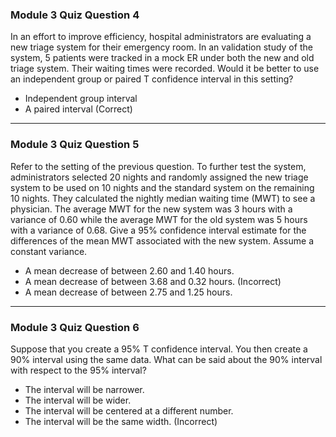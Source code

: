 ### Module 3 Quiz Question 4
In an effort to improve efficiency, hospital administrators are evaluating a new triage system for their emergency room. 
In an validation study of the system, 5 patients were tracked in a mock ER under both the new and old triage system. 
Their waiting times were recorded. Would it be better to use an independent group or paired T confidence interval in 
this setting?

- Independent group interval			
- A paired interval	(Correct)	

<hr>

### Module 3 Quiz Question 5
Refer to the setting of the previous question. To further test the system, administrators selected 20 nights and randomly assigned the new triage system to be used on 10 nights and the standard system on the remaining 10 nights. They calculated the nightly median waiting time (MWT) to see a physician. The average MWT for the new system was 3 hours with a variance of 0.60 while the average MWT for the old system was 5 hours with a variance of 0.68. Give a 95% confidence interval estimate for the differences of the mean MWT associated with the new system. Assume a constant variance.

- A mean decrease of between 2.60 and 1.40 hours.			
- A mean decrease of between 3.68 and 0.32 hours.	(Incorrect)	
- A mean decrease of between 2.75 and 1.25 hours.			

<hr>

### Module 3 Quiz Question 6
Suppose that you create a 95% T confidence interval. You then create a 90% interval using the same data. What can be said about the 90% interval with respect to the 95% interval?

- The interval will be narrower.			
- The interval will be wider.			
- The interval will be centered at a different number.			
- The interval will be the same width.	(Incorrect)		
